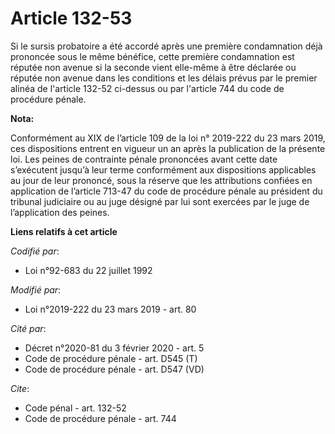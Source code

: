 # Article 132-53

Si le sursis probatoire a été accordé après une première condamnation déjà prononcée sous le même bénéfice, cette première
condamnation est réputée non avenue si la seconde vient elle-même à être déclarée ou réputée non avenue dans les conditions
et les délais prévus par le premier alinéa de l'article 132-52 ci-dessus ou par l'article 744 du code de procédure pénale.

**Nota:**

Conformément au XIX de l’article 109 de la loi n° 2019-222 du 23 mars 2019, ces dispositions entrent en vigueur un an après
la publication de la présente loi. Les peines de contrainte pénale prononcées avant cette date s’exécutent jusqu’à leur terme
conformément aux dispositions applicables au jour de leur prononcé, sous la réserve que les attributions confiées en
application de l’article 713-47 du code de procédure pénale au président du tribunal judiciaire ou au juge désigné par lui
sont exercées par le juge de l’application des peines.

**Liens relatifs à cet article**

_Codifié par_:

  - Loi n°92-683 du 22 juillet 1992

_Modifié par_:

  - Loi n°2019-222 du 23 mars 2019 - art. 80

_Cité par_:

  - Décret n°2020-81 du 3 février 2020 - art. 5
  - Code de procédure pénale - art. D545 (T)
  - Code de procédure pénale - art. D547 (VD)

_Cite_:

  - Code pénal - art. 132-52
  - Code de procédure pénale - art. 744
